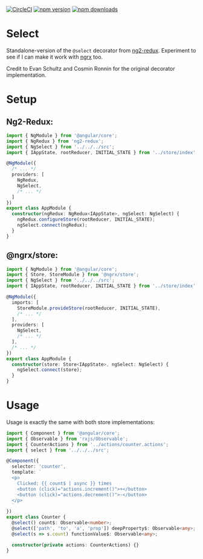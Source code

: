 [![CircleCI](https://img.shields.io/circleci/project/SethDavenport/ng2-redux-select/master.svg?maxAge=2592000)](https://circleci.com/gh/SethDavenport/ng2-redux-select/tree/master)
[![npm version](https://img.shields.io/npm/v/ng2-redux-select.svg)](https://www.npmjs.com/package/ng2-redux-select)
[![npm downloads](https://img.shields.io/npm/dt/ng2-redux-select.svg)](https://www.npmjs.com/package/ng2-redux-select)

# Select

Standalone-version of the
`@select` decorator from [ng2-redux](https://github.com/angular-redux/ng2-redux).
Experiment to see if I can make it work with
[ngrx](https://github.com/ngrx/store) too.

Credit to Evan Schultz and Cosmin Ronnin for the original decorator 
implementation.

# Setup

## Ng2-Redux:

```typescript
import { NgModule } from '@angular/core';
import { NgRedux } from 'ng2-redux';
import { NgSelect } from '../../../src';
import { IAppState, rootReducer, INITIAL_STATE } from '../store/index';

@NgModule({
  /* ... */
  providers: [
    NgRedux,
    NgSelect,
    /* ... */
  ]
})
export class AppModule {
  constructor(ngRedux: NgRedux<IAppState>, ngSelect: NgSelect) {
    ngRedux.configureStore(rootReducer, INITIAL_STATE);
    ngSelect.connect(ngRedux);
  }
}
```

## @ngrx/store:

```typescript
import { NgModule } from '@angular/core';
import { Store, StoreModule } from '@ngrx/store';
import { NgSelect } from '../../../src';
import { IAppState, rootReducer, INITIAL_STATE } from '../store/index';

@NgModule({
  imports: [
    StoreModule.provideStore(rootReducer, INITIAL_STATE),
    /* ... */
  ],
  providers: [
    NgSelect,
    /* ... */
  ],
  /* ... */
})
export class AppModule {
  constructor(store: Store<IAppState>, ngSelect: NgSelect) {
    ngSelect.connect(store);
  }
}
```

# Usage

Usage is exactly the same with both store implementations:

```typescript
import { Component } from '@angular/core';
import { Observable } from 'rxjs/Observable';
import { CounterActions } from '../actions/counter.actions';
import { select } from '../../../src';

@Component({
  selector: 'counter',
  template: `
  <p>
    Clicked: {{ count$ | async }} times
    <button (click)="actions.increment()">+</button>
    <button (click)="actions.decrement()">-</button>
  </p>
  `
})
export class Counter {
  @select() count$: Observable<number>;
  @select(['path', 'to', 'a', 'prop']) deepProperty$: Observable<any>;
  @select(s => s.count) functionValue$: Observable<any>;

  constructor(private actions: CounterActions) {}
}
```
